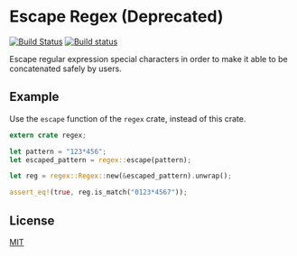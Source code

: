 Escape Regex (Deprecated)
====================

[![Build Status](https://travis-ci.org/magiclen/escape-regex.svg?branch=master)](https://travis-ci.org/magiclen/escape-regex)
[![Build status](https://ci.appveyor.com/api/projects/status/3pg0fwrp5altj7y5/branch/master?svg=true)](https://ci.appveyor.com/project/magiclen/escape-regex/branch/master)

Escape regular expression special characters in order to make it able to be concatenated safely by users.

## Example

Use the `escape` function of the `regex` crate, instead of this crate.

```rust
extern crate regex;

let pattern = "123*456";
let escaped_pattern = regex::escape(pattern);

let reg = regex::Regex::new(&escaped_pattern).unwrap();

assert_eq!(true, reg.is_match("0123*4567"));
```

## License

[MIT](LICENSE)